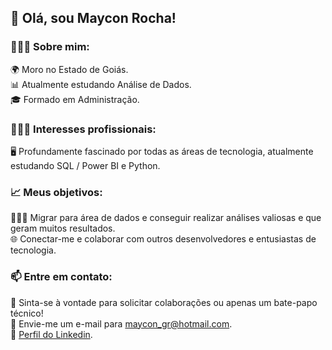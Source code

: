 ## 👋 Olá, sou Maycon Rocha!

### 👨🏾‍💻 Sobre mim:

🌍 Moro no Estado de Goiás.<br/>
📊 Atualmente estudando Análise de Dados.<br/>
🎓 Formado em Administração.<br/>


### 👨🏾‍💻 Interesses profissionais:

🖥️ Profundamente fascinado por todas as áreas de tecnologia, atualmente estudando SQL / Power BI e Python.<br/>

### 📈 Meus objetivos:

👨🏾‍💻 Migrar para área de dados e conseguir realizar análises valiosas e que geram muitos resultados.<br/>
🌐 Conectar-me e colaborar com outros desenvolvedores e entusiastas de tecnologia.<br/>

### 📫 Entre em contato:

💬 Sinta-se à vontade para solicitar colaborações ou apenas um bate-papo técnico!<br/>
📧 Envie-me um e-mail para maycon_gr@hotmail.com.<br/>
🔗 [Perfil do Linkedin](https://www.linkedin.com/in/maycon-rocha-7b8759164/).<br/>

